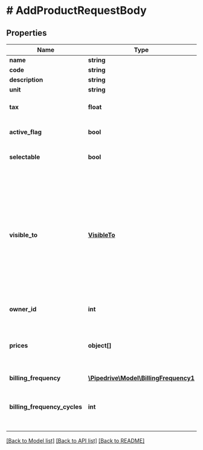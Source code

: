 # # AddProductRequestBody

## Properties

Name | Type | Description | Notes
------------ | ------------- | ------------- | -------------
**name** | **string** | The name of the product | [optional]
**code** | **string** | The product code | [optional]
**description** | **string** | The product description | [optional]
**unit** | **string** | The unit in which this product is sold | [optional]
**tax** | **float** | The tax percentage | [optional] [default to 0]
**active_flag** | **bool** | Whether this product will be made active or not | [optional] [default to true]
**selectable** | **bool** | Whether this product can be selected in deals or not | [optional] [default to true]
**visible_to** | [**VisibleTo**](VisibleTo.md) | The visibility of the product. If omitted, the visibility will be set to the default visibility setting of this item type for the authorized user. Read more about visibility groups &lt;a href&#x3D;\&quot;https://support.pipedrive.com/en/article/visibility-groups\&quot; target&#x3D;\&quot;_blank\&quot; rel&#x3D;\&quot;noopener noreferrer\&quot;&gt;here&lt;/a&gt;.&lt;h4&gt;Essential / Advanced plan&lt;/h4&gt;&lt;table&gt;&lt;tr&gt;&lt;th style&#x3D;\&quot;width: 40px\&quot;&gt;Value&lt;/th&gt;&lt;th&gt;Description&lt;/th&gt;&lt;/tr&gt;&lt;tr&gt;&lt;td&gt;&#x60;1&#x60;&lt;/td&gt;&lt;td&gt;Owner &amp;amp; followers&lt;/td&gt;&lt;tr&gt;&lt;td&gt;&#x60;3&#x60;&lt;/td&gt;&lt;td&gt;Entire company&lt;/td&gt;&lt;/tr&gt;&lt;/table&gt;&lt;h4&gt;Professional / Enterprise plan&lt;/h4&gt;&lt;table&gt;&lt;tr&gt;&lt;th style&#x3D;\&quot;width: 40px\&quot;&gt;Value&lt;/th&gt;&lt;th&gt;Description&lt;/th&gt;&lt;/tr&gt;&lt;tr&gt;&lt;td&gt;&#x60;1&#x60;&lt;/td&gt;&lt;td&gt;Owner only&lt;/td&gt;&lt;tr&gt;&lt;td&gt;&#x60;3&#x60;&lt;/td&gt;&lt;td&gt;Owner&#39;s visibility group&lt;/td&gt;&lt;/tr&gt;&lt;tr&gt;&lt;td&gt;&#x60;5&#x60;&lt;/td&gt;&lt;td&gt;Owner&#39;s visibility group and sub-groups&lt;/td&gt;&lt;/tr&gt;&lt;tr&gt;&lt;td&gt;&#x60;7&#x60;&lt;/td&gt;&lt;td&gt;Entire company&lt;/td&gt;&lt;/tr&gt;&lt;/table&gt; | [optional]
**owner_id** | **int** | The ID of the user who will be marked as the owner of this product. When omitted, the authorized user ID will be used | [optional]
**prices** | **object[]** | An array of objects, each containing: &#x60;currency&#x60; (string), &#x60;price&#x60; (number), &#x60;cost&#x60; (number, optional), &#x60;overhead_cost&#x60; (number, optional), &#x60;notes&#x60; (string, optional). Note that there can only be one price per product per currency. When &#x60;prices&#x60; is omitted altogether, a default price of 0 and a default currency based on the company&#39;s currency will be assigned. | [optional]
**billing_frequency** | [**\Pipedrive\Model\BillingFrequency1**](BillingFrequency1.md) |  | [optional]
**billing_frequency_cycles** | **int** | Only available in Advanced and above plans  The number of times the billing frequency repeats for a product in a deal  When &#x60;billing_frequency&#x60; is set to &#x60;one-time&#x60;, this field must be &#x60;null&#x60;  For all the other values of &#x60;billing_frequency&#x60;, &#x60;null&#x60; represents a product billed indefinitely  Must be a positive integer less or equal to 312 | [optional]

[[Back to Model list]](../../README.md#models) [[Back to API list]](../../README.md#endpoints) [[Back to README]](../../README.md)
